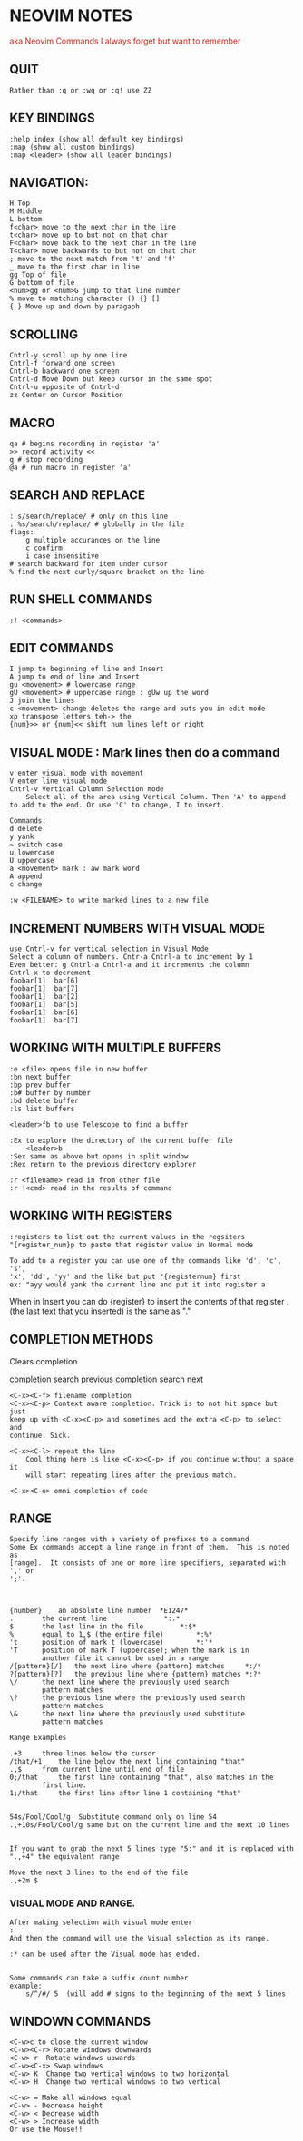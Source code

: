 # NEOVIM NOTES

<span style="color:#cc241d;">aka Neovim Commands I always forget but want to remember</span>

## QUIT
    Rather than :q or :wq or :q! use ZZ

## KEY BINDINGS
    :help index (show all default key bindings)
    :map (show all custom bindings)
    :map <leader> (show all leader bindings)

## NAVIGATION:
    H Top
    M Middle
    L bottom
    f<char> move to the next char in the line
    t<char> move up to but not on that char
    F<char> move back to the next char in the line
    T<char> move backwards to but not on that char
    ; move to the next match from 't' and 'f'
    _ move to the first char in line
    gg Top of file
    G bottom of file
    <num>gg or <num>G jump to that line number
    % move to matching character () {} [] 
    { } Move up and down by paragaph

## SCROLLING
    Cntrl-y scroll up by one line
    Cntrl-f forward one screen
    Cntrl-b backward one screen
    Cntrl-d Move Down but keep cursor in the same spot
    Cntrl-u opposite of Cntrl-d
    zz Center on Cursor Position


## MACRO
    qa # begins recording in register 'a'
    >> record activity <<
    q # stop recording
    @a # run macro in register 'a'

## SEARCH AND REPLACE
    : s/search/replace/ # only on this line
    : %s/search/replace/ # globally in the file
    flags: 
        g multiple accurances on the line
        c confirm
        i case insensitive
    # search backward for item under cursor
    % find the next curly/square bracket on the line

## RUN SHELL COMMANDS
    :! <commands>

## EDIT COMMANDS
    I jump to beginning of line and Insert
    A jump to end of line and Insert
    gu <movement> # lowercase range
    gU <movement> # uppercase range : gUw up the word
    J join the lines
    c <movement> change deletes the range and puts you in edit mode
    xp transpose letters teh-> the 
    {num}>> or {num}<< shift num lines left or right

## VISUAL MODE : Mark lines then do a command
    v enter visual mode with movement
    V enter line visual mode
    Cntrl-v Vertical Column Selection mode
        Select all of the area using Vertical Column. Then 'A' to append to add to the end. Or use 'C' to change, I to insert.
        
    Commands:
    d delete
    y yank
    ~ switch case
    u lowercase
    U uppercase
    a <movement> mark : aw mark word
    A append
    c change

    :w <FILENAME> to write marked lines to a new file



## INCREMENT NUMBERS WITH VISUAL MODE
    use Cntrl-v for vertical selection in Visual Mode
    Select a column of numbers. Cntr-a Cntrl-a to increment by 1
    Even better: g Cntrl-a Cntrl-a and it increments the column
    Cntrl-x to decrement
    foobar[1]  bar[6]
    foobar[1]  bar[7]
    foobar[1]  bar[2]
    foobar[1]  bar[5]
    foobar[1]  bar[6]
    foobar[1]  bar[7]

## WORKING WITH MULTIPLE BUFFERS
    :e <file> opens file in new buffer
    :bn next buffer
    :bp prev buffer
    :b# buffer by number 
    :bd delete buffer
    :ls list buffers

    <leader>fb to use Telescope to find a buffer

    :Ex to explore the directory of the current buffer file 
        <leader>b
    :Sex same as above but opens in split window
    :Rex return to the previous directory explorer

    :r <filename> read in from other file
    :r !<cmd> read in the results of command


## WORKING WITH REGISTERS
    :registers to list out the current values in the regsiters
    "{register_num}p to paste that register value in Normal mode

    To add to a register you can use one of the commands like 'd', 'c', 's',
    'x', 'dd', 'yy' and the like but put "{registernum} first
    ex: "ayy would yank the current line and put it into register a

   When in Insert you can do
     <C-r>{register} to insert the contents of that register
    <C-r>. (the last text that you inserted)
    <C-a> is the same as "<C-r>."
  
## COMPLETION METHODS
  <C-e> Clears completion 

   <C-p>  completion search previous
   <C-n>  completion search next

    <C-x><C-f> filename completion
    <C-x><C-p> Context aware completion. Trick is to not hit space but just
    keep up with <C-x><C-p> and sometimes add the extra <C-p> to select and
    continue. Sick.

    <C-x><C-l> repeat the line
        Cool thing here is like <C-x><C-p> if you continue without a space it
        will start repeating lines after the previous match. 

    <C-x><C-o> omni completion of code

## RANGE
    Specify line ranges with a variety of prefixes to a command
    Some Ex commands accept a line range in front of them.  This is noted as
    [range].  It consists of one or more line specifiers, separated with ',' or
    ';'.



	{number}	an absolute line number  *E1247*
	.		the current line			  *:.*
	$		the last line in the file		  *:$*
	%		equal to 1,$ (the entire file)		  *:%*
	't		position of mark t (lowercase)		  *:'*
	'T		position of mark T (uppercase); when the mark is in
			another file it cannot be used in a range
	/{pattern}[/]	the next line where {pattern} matches	  *:/*
	?{pattern}[?]	the previous line where {pattern} matches *:?*
	\/		the next line where the previously used search
			pattern matches
	\?		the previous line where the previously used search
			pattern matches
	\&		the next line where the previously used substitute
			pattern matches

    Range Examples
    
	.+3		three lines below the cursor
	/that/+1	the line below the next line containing "that"
	.,$		from current line until end of file
	0;/that		the first line containing "that", also matches in the
			first line.
	1;/that		the first line after line 1 containing "that"


    54s/Fool/Cool/g  Substitute command only on line 54
    .,+10s/Fool/Cool/g same but on the current line and the next 10 lines

    
    If you want to grab the next 5 lines type "5:" and it is replaced with
    ".,+4" the equivalent range

    Move the next 3 lines to the end of the file
    .,+2m $

### VISUAL MODE AND RANGE. 

    After making selection with visual mode enter
    :
    And then the command will use the Visual selection as its range. 
    
    :* can be used after the Visual mode has ended.


    Some commands can take a suffix count number
    example:
        s/^/#/ 5  (will add # signs to the beginning of the next 5 lines



## WINDOWN COMMANDS
    <C-w>c to close the current window
    <C-w><C-r> Rotate windows downwards
    <C-w> r  Rotate windows upwards
    <C-w><C-x> Swap windows
    <C-w> K  Change two vertical windows to two horizontal
    <C-w> H  Change two vertical windows to two vertical

    <C-w> = Make all windows equal
    <C-w> - Decrease height
    <C-w> < Decrease width
    <C-w> > Increase width
    Or use the Mouse!!









